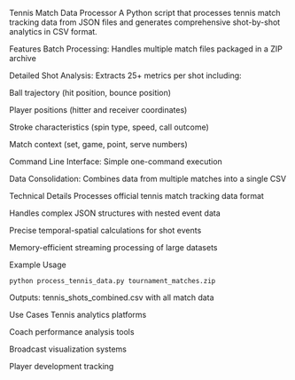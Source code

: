 Tennis Match Data Processor
A Python script that processes tennis match tracking data from JSON files and generates comprehensive shot-by-shot analytics in CSV format.

Features
Batch Processing: Handles multiple match files packaged in a ZIP archive

Detailed Shot Analysis: Extracts 25+ metrics per shot including:

Ball trajectory (hit position, bounce position)

Player positions (hitter and receiver coordinates)

Stroke characteristics (spin type, speed, call outcome)

Match context (set, game, point, serve numbers)

Command Line Interface: Simple one-command execution

Data Consolidation: Combines data from multiple matches into a single CSV

Technical Details
Processes official tennis match tracking data format

Handles complex JSON structures with nested event data

Precise temporal-spatial calculations for shot events

Memory-efficient streaming processing of large datasets

Example Usage
```
python process_tennis_data.py tournament_matches.zip
```
Outputs: tennis_shots_combined.csv with all match data

Use Cases
Tennis analytics platforms

Coach performance analysis tools

Broadcast visualization systems

Player development tracking
